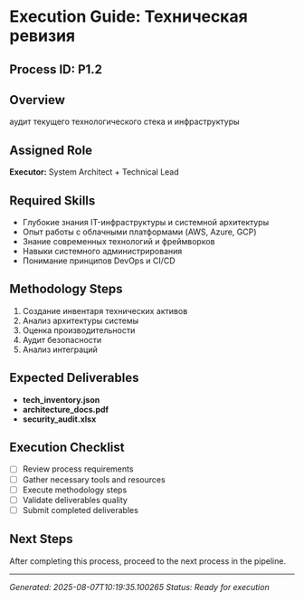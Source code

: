 # Execution Guide: Техническая ревизия

## Process ID: P1.2

## Overview
аудит текущего технологического стека и инфраструктуры

## Assigned Role
**Executor:** System Architect + Technical Lead

## Required Skills
- Глубокие знания IT-инфраструктуры и системной архитектуры
- Опыт работы с облачными платформами (AWS, Azure, GCP)
- Знание современных технологий и фреймворков
- Навыки системного администрирования
- Понимание принципов DevOps и CI/CD

## Methodology Steps
1. Создание инвентаря технических активов
2. Анализ архитектуры системы
3. Оценка производительности
4. Аудит безопасности
5. Анализ интеграций

## Expected Deliverables
- **tech_inventory.json**
- **architecture_docs.pdf**
- **security_audit.xlsx**

## Execution Checklist
- [ ] Review process requirements
- [ ] Gather necessary tools and resources
- [ ] Execute methodology steps
- [ ] Validate deliverables quality
- [ ] Submit completed deliverables

## Next Steps
After completing this process, proceed to the next process in the pipeline.

---
*Generated: 2025-08-07T10:19:35.100265*
*Status: Ready for execution*
